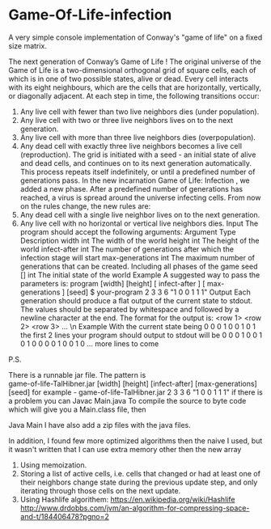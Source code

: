 # Game-Of-Life-infection

A very simple console implementation of Conway's "game of life" on a fixed size matrix.

The next generation of Conway’s Game of Life !
The original universe of the Game of Life is a two-dimensional orthogonal grid of square
cells, each of which is in one of two possible states, alive or dead. Every cell interacts
with its eight neighbours, which are the cells that are horizontally, vertically, or
diagonally adjacent.
At each step in time, the following transitions occur:
1. Any live cell with fewer than two live neighbors dies (under population).
2. Any live cell with two or three live neighbors lives on to the next generation.
3. Any live cell with more than three live neighbors dies (overpopulation).
4. Any dead cell with exactly three live neighbors becomes a live cell (reproduction).
The grid is initiated with a seed - an initial state of alive and dead cells, and continues
on to its next generation automatically. This process repeats itself indefinitely, or until a
predefined number of generations pass.
In the new incarnation Game of Life: Infection , we added a new phase. After a
predefined number of generations has reached, a virus is spread around the universe
infecting cells.
From now on the rules change, the new rules are:
1. Any dead cell with a single live neighbor lives on to the next generation.
2. Any live cell with no horizontal or vertical live neighbors dies.
Input
The program should accept the following arguments:
Argument Type Description
width int The width of the world
height int The height of the world
infect-after int The number of generations after which the
infection stage will start
max-generations int The maximum number of generations that can
be created. Including all phases of the game
seed [] int The initial state of the world
Example
A suggested way to pass the parameters is:
program [width] [height] [ infect-after ] [ max-generations ] [seed]
$ your-program 2 3 3 6 "1 0 0 1 1 1"
Output
Each generation should produce a flat output of the current state to stdout. The values
should be separated by whitespace and followed by a newline character at the end.
The format for the output is: <row 1> <row 2> <row 3> ... <row n>\n
Example
With the current state being
0 0 0
1 0 0
1 0 1
the first 2 lines your program should output to stdout will be
0 0 0 1 0 0 1 0 1
0 0 0 0 1 0 0 1 0
… more lines to come

P.S.

There is a runnable jar file.
The pattern is  
 game-of-life-TalHibner.jar [width] [height] [infect-after] [max-generations] [seed]
for example - 
game-of-life-TalHibner.jar  2 3 3 6 "1 0 0 1 1 1"
if there is a problem you can 
Javac Main.java
To compile the source to byte code which will give you a Main.class file, then

Java Main
I have also add a zip files with the java files.

In addition, I found few more optimized algorithms then the naive I used, but it wasn't written that I can use extra memory other then the new array
1. Using memoization.
2. Storing a list of active cells, i.e. cells that changed or had at least one of their neighbors change state during the previous update step, 
and only iterating through those cells on the next update.
3. Using Hashlife algorithem:
https://en.wikipedia.org/wiki/Hashlife
http://www.drdobbs.com/jvm/an-algorithm-for-compressing-space-and-t/184406478?pgno=2
